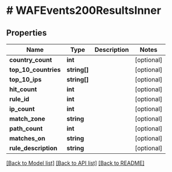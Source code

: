# # WAFEvents200ResultsInner

## Properties

Name | Type | Description | Notes
------------ | ------------- | ------------- | -------------
**country_count** | **int** |  | [optional]
**top_10_countries** | **string[]** |  | [optional]
**top_10_ips** | **string[]** |  | [optional]
**hit_count** | **int** |  | [optional]
**rule_id** | **int** |  | [optional]
**ip_count** | **int** |  | [optional]
**match_zone** | **string** |  | [optional]
**path_count** | **int** |  | [optional]
**matches_on** | **string** |  | [optional]
**rule_description** | **string** |  | [optional]

[[Back to Model list]](../../README.md#models) [[Back to API list]](../../README.md#endpoints) [[Back to README]](../../README.md)
